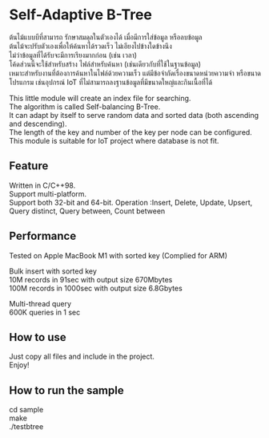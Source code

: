 # Self-Adaptive B-Tree
  
ต้นไม้แบบบีที่สามารถ รักษาสมดุลในตัวเองได้ เมื่อมีการใส่ข้อมูล หรือลบข้อมูล   
ต้นไม้จะปรับตัวเองเพื่อให้ค้นหาได้รวดเร็ว ไม่เอียงไปข้างใดข้างนึง  
ไม่ว่าข้อมูลที่ได้รับจะมีการเรียงมากก่อน (เช่น เวลา)  
โค้ดส่วนนี้จะใช้สำหรับสร้าง ไฟล์สำหรับค้นหา (เช่นเดียวกับที่ใช้ในฐานข้อมูล)  
เหมาะสำหรับงานที่ต้องการค้นหาในไฟล์ด้วยความเร็ว แต่มีข้อจำกัดเรื่องขนาดหน่วยความจำ หรือขนาดโปรแกรม  เช่นอุปกรณ์ IoT ที่ไม่สามารถลงฐานข้อมูลที่มีขนาดใหญ่และกินเนื้อที่ได้

This little module will create an index file for searching.  
The algorithm is called Self-balancing B-Tree.  
It can adapt by itself to serve random data and sorted data (both ascending and descending).  
The length of the key and number of the key per node can be configured.  
This module is suitable for IoT project where database is not fit.

## Feature
Written in C/C++98.  
Support multi-platform.  
Support both 32-bit and 64-bit.
Operation :Insert, Delete, Update, Upsert, Query distinct, Query between, Count between  
  
## Performance
Tested on Apple MacBook M1 with sorted key (Complied for ARM) 
  
Bulk insert with sorted key  
10M records in 91sec with output size 670Mbytes  
100M records in 1000sec with output size 6.8Gbytes  
  
Multi-thread query   
600K queries in 1 sec  

## How to use
Just copy all files and include in the project.  
Enjoy!  

## How to run the sample
cd sample  
make  
./testbtree
